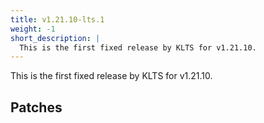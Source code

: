 ```yaml
---
title: v1.21.10-lts.1
weight: -1
short_description: |
  This is the first fixed release by KLTS for v1.21.10.
---
```


This is the first fixed release by KLTS for v1.21.10.

## Patches

